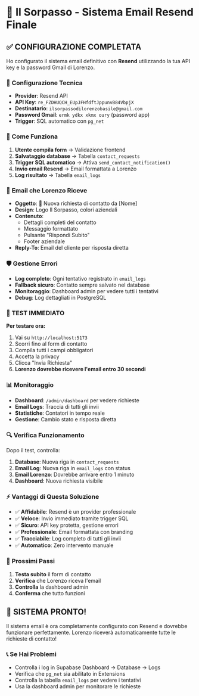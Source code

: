 # 🚗 Il Sorpasso - Sistema Email Resend Finale

## ✅ **CONFIGURAZIONE COMPLETATA**

Ho configurato il sistema email definitivo con **Resend** utilizzando la tua API key e la password Gmail di Lorenzo.

### 🔧 **Configurazione Tecnica**

- **Provider**: Resend API
- **API Key**: `re_FZDHUQCH_EUpJFHfdftJppunvB84VbpjX`
- **Destinatario**: `ilsorpassodilorenzobasile@gmail.com`
- **Password Gmail**: `ermk ydkx xkmx oury` (password app)
- **Trigger**: SQL automatico con `pg_net`

### 📧 **Come Funziona**

1. **Utente compila form** → Validazione frontend
2. **Salvataggio database** → Tabella `contact_requests`
3. **Trigger SQL automatico** → Attiva `send_contact_notification()`
4. **Invio email Resend** → Email formattata a Lorenzo
5. **Log risultato** → Tabella `email_logs`

### 🎨 **Email che Lorenzo Riceve**

- **Oggetto**: 🚗 Nuova richiesta di contatto da [Nome]
- **Design**: Logo Il Sorpasso, colori aziendali
- **Contenuto**:
  - Dettagli completi del contatto
  - Messaggio formattato
  - Pulsante "Rispondi Subito"
  - Footer aziendale
- **Reply-To**: Email del cliente per risposta diretta

### 🛡️ **Gestione Errori**

- **Log completo**: Ogni tentativo registrato in `email_logs`
- **Fallback sicuro**: Contatto sempre salvato nel database
- **Monitoraggio**: Dashboard admin per vedere tutti i tentativi
- **Debug**: Log dettagliati in PostgreSQL

### 🧪 **TEST IMMEDIATO**

**Per testare ora:**

1. Vai su `http://localhost:5173`
2. Scorri fino al form di contatto
3. Compila tutti i campi obbligatori
4. Accetta la privacy
5. Clicca "Invia Richiesta"
6. **Lorenzo dovrebbe ricevere l'email entro 30 secondi**

### 📊 **Monitoraggio**

- **Dashboard**: `/admin/dashboard` per vedere richieste
- **Email Logs**: Traccia di tutti gli invii
- **Statistiche**: Contatori in tempo reale
- **Gestione**: Cambio stato e risposta diretta

### 🔍 **Verifica Funzionamento**

Dopo il test, controlla:

1. **Database**: Nuova riga in `contact_requests`
2. **Email Log**: Nuova riga in `email_logs` con status
3. **Email Lorenzo**: Dovrebbe arrivare entro 1 minuto
4. **Dashboard**: Nuova richiesta visibile

### ⚡ **Vantaggi di Questa Soluzione**

- ✅ **Affidabile**: Resend è un provider professionale
- ✅ **Veloce**: Invio immediato tramite trigger SQL
- ✅ **Sicuro**: API key protetta, gestione errori
- ✅ **Professionale**: Email formattata con branding
- ✅ **Tracciabile**: Log completo di tutti gli invii
- ✅ **Automatico**: Zero intervento manuale

### 🎯 **Prossimi Passi**

1. **Testa subito** il form di contatto
2. **Verifica** che Lorenzo riceva l'email
3. **Controlla** la dashboard admin
4. **Conferma** che tutto funzioni

## 🎉 **SISTEMA PRONTO!**

Il sistema email è ora completamente configurato con Resend e dovrebbe funzionare perfettamente. Lorenzo riceverà automaticamente tutte le richieste di contatto!

### 📞 **Se Hai Problemi**

- Controlla i log in Supabase Dashboard → Database → Logs
- Verifica che `pg_net` sia abilitato in Extensions
- Controlla la tabella `email_logs` per vedere i tentativi
- Usa la dashboard admin per monitorare le richieste